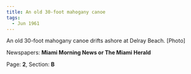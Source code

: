 ```yaml
---  
title: An old 30-foot mahogany canoe  
tags:  
  - Jun 1961  
---  
```

  
An old 30-foot mahogany canoe drifts ashore at Delray Beach. [Photo]  
  
Newspapers: **Miami Morning News or The Miami Herald**  
  
Page: **2**, Section: **B** 
